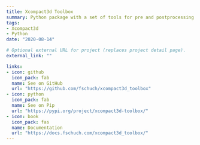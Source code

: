 ```yaml
---
title: Xcompact3d Toolbox
summary: Python package with a set of tools for pre and postprocessing prepared for the high-order Navier-Stokes solver Xcompact3d.
tags:
- Xcompact3d
- Python
date: "2020-08-14"

# Optional external URL for project (replaces project detail page).
external_link: ""

links:
- icon: github
  icon_pack: fab
  name: See on GitHub
  url: "https://github.com/fschuch/xcompact3d_toolbox"
- icon: python
  icon_pack: fab
  name: See on Pip
  url: "https://pypi.org/project/xcompact3d-toolbox/"
- icon: book
  icon_pack: fas
  name: Documentation
  url: "https://docs.fschuch.com/xcompact3d_toolbox/"
---
```


